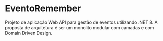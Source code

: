 # EventoRemember

Projeto de aplicação Web API para gestão de eventos utilizando .NET 8. A proposta de arquitetura é ser um monolito modular com camadas e com Domain Driven Design.
